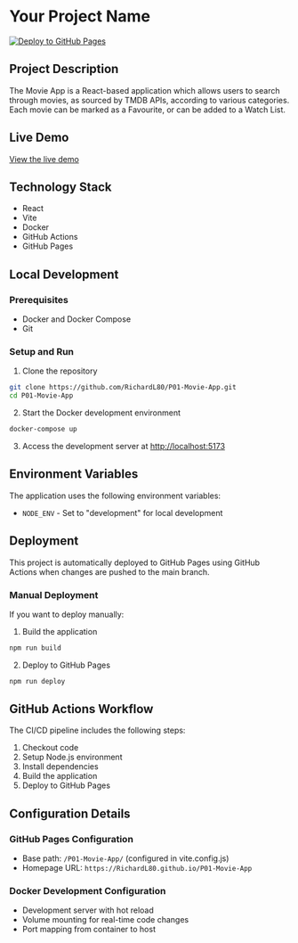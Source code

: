 # Your Project Name

[![Deploy to GitHub Pages](https://github.com/RichardL80/P01-Movie-App/actions/workflows/deploy.yml/badge.svg)](https://github.com/RichardL80/P01-Movie-App/actions/workflows/deploy.yml)

## Project Description
The Movie App is a React-based application which allows users to search through movies, as sourced by TMDB APIs, according to various categories. Each movie can be marked as a Favourite, or can be added to a Watch List.

## Live Demo
[View the live demo](https://RichardL80.github.io/P01-Movie-App)

## Technology Stack
- React
- Vite
- Docker
- GitHub Actions
- GitHub Pages

## Local Development

### Prerequisites
- Docker and Docker Compose
- Git

### Setup and Run

1. Clone the repository
```bash
git clone https://github.com/RichardL80/P01-Movie-App.git
cd P01-Movie-App
```

2. Start the Docker development environment
```bash
docker-compose up
```

3. Access the development server at [http://localhost:5173](http://localhost:5173)

## Environment Variables
The application uses the following environment variables:
- `NODE_ENV` - Set to "development" for local development

## Deployment

This project is automatically deployed to GitHub Pages using GitHub Actions when changes are pushed to the main branch.

### Manual Deployment
If you want to deploy manually:

1. Build the application
```bash
npm run build
```

2. Deploy to GitHub Pages
```bash
npm run deploy
```

## GitHub Actions Workflow

The CI/CD pipeline includes the following steps:
1. Checkout code
2. Setup Node.js environment
3. Install dependencies
4. Build the application
5. Deploy to GitHub Pages

## Configuration Details

### GitHub Pages Configuration
- Base path: `/P01-Movie-App/` (configured in vite.config.js)
- Homepage URL: `https://RichardL80.github.io/P01-Movie-App`

### Docker Development Configuration
- Development server with hot reload
- Volume mounting for real-time code changes
- Port mapping from container to host 